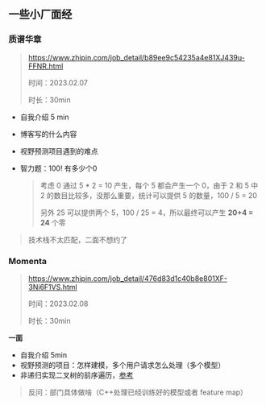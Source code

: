 ## 一些小厂面经



### 质谱华章

> https://www.zhipin.com/job_detail/b89ee9c54235a4e81XJ439u-FFNR.html
>
> 时间：2023.02.07
>
> 时长：30min

- 自我介绍 5 min

- 博客写的什么内容

- 视野预测项目遇到的难点

- 智力题：100! 有多少个0

  > 考虑 0 通过 5 * 2 = 10 产生，每个 5 都会产生一个 0，由于 2 和 5 中 2 的数目比较多，没那么重要，统计可以提供 5 的数量，100 / 5 = 20
  >
  > 另外 25 可以提供两个 5，100 / 25 = 4，所以最终可以产生 **20+4 = 24** 个零

> 技术栈不太匹配，二面不想约了



### Momenta

> https://www.zhipin.com/job_detail/476d83d1c40b8e801XF-3Ni6F1VS.html
>
> 时间：2023.02.08
>
> 时长：30min

**一面**

- 自我介绍 5min
- 视野预测的项目：怎样建模，多个用户请求怎么处理（多个模型）
- 非递归实现二叉树的前序遍历，[参考](https://github.com/EricPengShuai/Interview/blob/main/algorithm/%E4%BA%8C%E5%8F%89%E6%A0%91%E9%81%8D%E5%8E%86%E6%96%B9%E5%BC%8F.md)

> 反问：部门具体做啥（C++处理已经训练好的模型或者 feature map）



